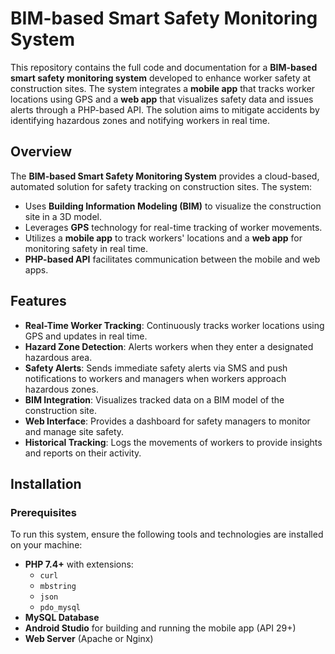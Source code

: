 # BIM-based Smart Safety Monitoring System

This repository contains the full code and documentation for a **BIM-based smart safety monitoring system** developed to enhance worker safety at construction sites. The system integrates a **mobile app** that tracks worker locations using GPS and a **web app** that visualizes safety data and issues alerts through a PHP-based API. The solution aims to mitigate accidents by identifying hazardous zones and notifying workers in real time.

## Overview

The **BIM-based Smart Safety Monitoring System** provides a cloud-based, automated solution for safety tracking on construction sites. The system:
- Uses **Building Information Modeling (BIM)** to visualize the construction site in a 3D model.
- Leverages **GPS** technology for real-time tracking of worker movements.
- Utilizes a **mobile app** to track workers' locations and a **web app** for monitoring safety in real time.
- **PHP-based API** facilitates communication between the mobile and web apps.

## Features

- **Real-Time Worker Tracking**: Continuously tracks worker locations using GPS and updates in real time.
- **Hazard Zone Detection**: Alerts workers when they enter a designated hazardous area.
- **Safety Alerts**: Sends immediate safety alerts via SMS and push notifications to workers and managers when workers approach hazardous zones.
- **BIM Integration**: Visualizes tracked data on a BIM model of the construction site.
- **Web Interface**: Provides a dashboard for safety managers to monitor and manage site safety.
- **Historical Tracking**: Logs the movements of workers to provide insights and reports on their activity.

## Installation

### Prerequisites

To run this system, ensure the following tools and technologies are installed on your machine:

- **PHP 7.4+** with extensions:
  - `curl`
  - `mbstring`
  - `json`
  - `pdo_mysql`
- **MySQL Database**
- **Android Studio** for building and running the mobile app (API 29+)
- **Web Server** (Apache or Nginx)

